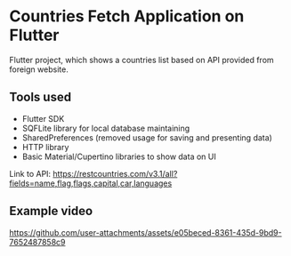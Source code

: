 # Countries Fetch Application on Flutter

Flutter project, which shows a countries list based on API provided from foreign website.

## Tools used

- Flutter SDK
- SQFLite library for local database maintaining
- SharedPreferences (removed usage for saving and presenting data)
- HTTP library
- Basic Material/Cupertino libraries to show data on UI


Link to API:
https://restcountries.com/v3.1/all?fields=name,flag,flags,capital,car,languages

## Example video



https://github.com/user-attachments/assets/e05beced-8361-435d-9bd9-7652487858c9

